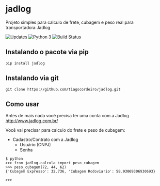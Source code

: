 # jadlog
Projeto simples para calculo de frete, cubagem e peso real para transportadora Jadlog

[![Updates](https://pyup.io/repos/github/tiagocordeiro/jadlog/shield.svg)](https://pyup.io/repos/github/tiagocordeiro/jadlog/)
[![Python 3](https://pyup.io/repos/github/tiagocordeiro/jadlog/python-3-shield.svg)](https://pyup.io/repos/github/tiagocordeiro/jadlog/)
[![Build Status](https://travis-ci.org/tiagocordeiro/jadlog.svg?branch=master)](https://travis-ci.org/tiagocordeiro/jadlog)


## Instalando o pacote via pip
`pip install jadlog`

## Instalando via git
`git clone https://github.com/tiagocordeiro/jadlog.git`

## Como usar
Antes de mais nada você precisa ter uma conta com a Jadlog http://www.jadlog.com.br/

Você vai precisar para calculo do frete e peso de cubagem:
* Cadastro/Contrato com a Jadlog
    * Usuário (CNPJ)
    * Senha

```shell
$ python
>>> from jadlog.calcula import peso_cubagem
>>> peso_cubagem(72, 44, 62)
{'Cubagem Expresso': 32.736, 'Cubagem Rodoviario': 58.93069306930693}

>>>
```